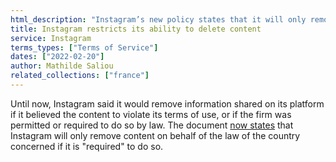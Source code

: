 ```yaml
---
html_description: "Instagram’s new policy states that it will only remove content if legally “required” to do so, a change from the previous policy allowing removal if “permitted” by law."
title: Instagram restricts its ability to delete content
service: Instagram
terms_types: ["Terms of Service"]
dates: ["2022-02-20"]
author: Mathilde Saliou
related_collections: ["france"]
---
```


Until now, Instagram said it would remove information shared on its platform if it believed the content to violate its terms of use, or if the firm was permitted or required to do so by law. The document [now states](https://github.com/OpenTermsArchive/versions-france/commit/b8b71e45d56728242ce7c5da3e8b7ef790eec57a#diff-311682cd6d20df952901439aefad05738f09eb8ca4f505b3af21ce20ff70f23aR109) that Instagram will only remove content on behalf of the law of the country concerned if it is "required" to do so.
